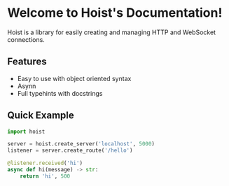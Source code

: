 # Welcome to Hoist's Documentation!

Hoist is a library for easily creating and managing HTTP and WebSocket connections.

## Features

- Easy to use with object oriented syntax
- Asynn
- Full typehints with docstrings

## Quick Example

```py
import hoist

server = hoist.create_server('localhost', 5000)
listener = server.create_route('/hello')

@listener.received('hi')
async def hi(message) -> str:
    return 'hi', 500
```
